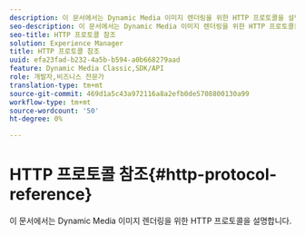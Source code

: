 ```yaml
---
description: 이 문서에서는 Dynamic Media 이미지 렌더링을 위한 HTTP 프로토콜을 설명합니다.
seo-description: 이 문서에서는 Dynamic Media 이미지 렌더링을 위한 HTTP 프로토콜을 설명합니다.
seo-title: HTTP 프로토콜 참조
solution: Experience Manager
title: HTTP 프로토콜 참조
uuid: efa23fad-b232-4a5b-b594-a0b668279aad
feature: Dynamic Media Classic,SDK/API
role: 개발자,비즈니스 전문가
translation-type: tm+mt
source-git-commit: 469d1a5c43a972116a8a2efb0de5708800130a99
workflow-type: tm+mt
source-wordcount: '50'
ht-degree: 0%

---
```



# HTTP 프로토콜 참조{#http-protocol-reference}

이 문서에서는 Dynamic Media 이미지 렌더링을 위한 HTTP 프로토콜을 설명합니다.

